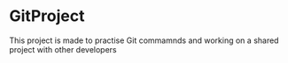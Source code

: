 # GitProject
This project is made to practise Git commamnds and working on a shared project with other developers
